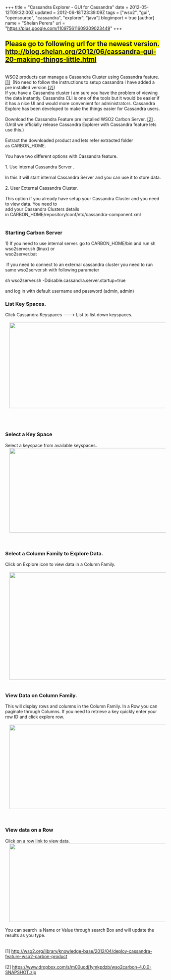 +++
title = "Cassandra Explorer - GUI for Cassandra"
date = 2012-05-12T09:32:00Z
updated = 2012-06-18T23:39:09Z
tags = ["wso2", "gui", "opensource", "cassandra", "explorer", "java"]
blogimport = true 
[author]
	name = "Shelan Perera"
	uri = "https://plus.google.com/110975611609309023449"
+++

<div dir="ltr" style="text-align: left;" trbidi="on"><h2 style="text-align: left;"><span style="background-color: yellow;">Please go to following url for the newest version.</span><span style="background-color: yellow;"><br /></span><a href="http://blog.shelan.org/2012/06/cassandra-gui-20-making-things-little.html" style="background-color: yellow;">http://blog.shelan.org/2012/06/cassandra-gui-20-making-things-little.html</a></h2><br />WSO2 products can manage a Cassandra Cluster using Cassandra feature.<a href="http://wso2.org/library/knowledge-base/2012/04/deploy-cassandra-feature-wso2-carbon-product" target="_blank">[1]</a>&nbsp;&nbsp;(No need to follow the instructions to setup cassandra I have added a pre installed version&nbsp;<a href="https://www.dropbox.com/s/m00uodj1ymkpdzb/wso2carbon-4.0.0-SNAPSHOT.zip" target="_blank">[2]</a>)<br />If you have a Cassandra cluster i am sure you have the problem of viewing the data instantly. Cassandra CLI is one of the tools but it would be easier if it has a nice UI and would more convenient for administrators. Cassandra Explore has been developed to make the things easier for Cassandra users.<br /><br />Download the Cassandra Feature pre installed WSO2 Carbon Server. <a href="https://www.dropbox.com/s/m00uodj1ymkpdzb/wso2carbon-4.0.0-SNAPSHOT.zip" target="_blank">[2]</a> . (Until we officially release Cassandra Explorer with Cassandra feature lets use this.)<br /><br />Extract the downloaded product and lets refer extracted folder as&nbsp;CARBON_HOME.<br /><br />You have two different options with Cassandra feature.<br /><br />1. Use internal Cassandra Server .<br /><br />In this it will start internal Cassandra Server and you can use it to store data.<br /><br />2. User&nbsp;External&nbsp;Cassandra Cluster.<br /><br />This option if you already have setup your Cassandra Cluster and you need to view data. You need to<br />add your Cassandra Clusters details in&nbsp;CARBON_HOME/repository/conf/etc/cassandra-component.xml<br /><br /><h3 style="text-align: left;">     Starting Carbon Server</h3><div>1) If you need to use internal server. go to CARBON_HOME/bin and run sh wso2server.sh (linux) or</div><div>wso2server.bat</div><div><br /></div><div>&nbsp;If you need to connect to an external cassandra cluster you need to run same wso2server.sh with following parameter<br /><br /></div>sh wso2server.sh -Ddisable.cassandra.server.startup=true<br /><div><br /></div><div>and log in with default username and password (admin, admin)</div><h3 style="text-align: left;">     List Key Spaces.</h3><div>Click Cassandra Keyspaces ---&gt; List to list down keyspaces.</div><div><br /></div><div class="separator" style="clear: both; text-align: center;"><a href="http://4.bp.blogspot.com/-L6UWdAtqd_4/T64b3-SYOzI/AAAAAAAAA20/KUnTQLTbSFs/s1600/list-keyspaces.png" imageanchor="1" style="margin-left: 1em; margin-right: 1em;"><img border="0" height="275" src="http://4.bp.blogspot.com/-L6UWdAtqd_4/T64b3-SYOzI/AAAAAAAAA20/KUnTQLTbSFs/s640/list-keyspaces.png" width="640" /></a></div><div><br /></div><br /><br /><h3 style="text-align: left;">     Select a Key Space</h3><div>Select a keyspace from available keyspaces.</div><div class="separator" style="clear: both; text-align: center;"><a href="http://2.bp.blogspot.com/-IcGSud62MD0/T64b1rvihVI/AAAAAAAAA2s/Z_diR_UApRY/s1600/keyspaces.png" imageanchor="1" style="margin-left: 1em; margin-right: 1em;"><img border="0" height="272" src="http://2.bp.blogspot.com/-IcGSud62MD0/T64b1rvihVI/AAAAAAAAA2s/Z_diR_UApRY/s640/keyspaces.png" width="640" /></a></div><div><br /></div><br /><h3 style="text-align: left;">     Select a Column Family to Explore Data.</h3><div>Click on Explore icon to view data in a Column Family.</div><div><br /></div><div class="separator" style="clear: both; text-align: center;"><a href="http://1.bp.blogspot.com/-5KU2VE_jz7U/T64gOwnN_mI/AAAAAAAAA3I/fu1Z1e9-KH8/s1600/column-families.png" imageanchor="1" style="margin-left: 1em; margin-right: 1em;"><img border="0" height="346" src="http://1.bp.blogspot.com/-5KU2VE_jz7U/T64gOwnN_mI/AAAAAAAAA3I/fu1Z1e9-KH8/s640/column-families.png" width="640" /></a></div><div><br /></div><h3 style="text-align: left;">     View Data on Column Family.</h3><div>This will display rows and columns in the Column Family. In a Row you can paginate through&nbsp;Columns. If you need to retrieve a key quickly enter your row ID and click explore row.</div><div><br /></div><div class="separator" style="clear: both; text-align: center;"><a href="http://4.bp.blogspot.com/-yWZfTSpJPrU/T64h3sQvsJI/AAAAAAAAA3Y/aMw34DUUuAE/s1600/cf-explorer.png" imageanchor="1" style="margin-left: 1em; margin-right: 1em;"><img border="0" height="271" src="http://4.bp.blogspot.com/-yWZfTSpJPrU/T64h3sQvsJI/AAAAAAAAA3Y/aMw34DUUuAE/s640/cf-explorer.png" width="640" /></a></div><div><br /></div><br /><h3 style="text-align: left;">     View data on a Row</h3><div>Click on a row link to view data.</div><div class="separator" style="clear: both; text-align: center;"><a href="http://3.bp.blogspot.com/-_kjaf8AtGbY/T64i0nLb9qI/AAAAAAAAA3g/UesG2MyWKEM/s1600/row-explorer.png" imageanchor="1" style="margin-left: 1em; margin-right: 1em;"><img border="0" height="252" src="http://3.bp.blogspot.com/-_kjaf8AtGbY/T64i0nLb9qI/AAAAAAAAA3g/UesG2MyWKEM/s640/row-explorer.png" width="640" /></a></div><div><br />You can search &nbsp;a Name or Value through search Box and will update the results as you type.<br /><br /></div><br />[1]&nbsp;<a href="http://wso2.org/library/knowledge-base/2012/04/deploy-cassandra-feature-wso2-carbon-product">http://wso2.org/library/knowledge-base/2012/04/deploy-cassandra-feature-wso2-carbon-product</a><br /><br />[2]&nbsp;<a href="https://www.dropbox.com/s/m00uodj1ymkpdzb/wso2carbon-4.0.0-SNAPSHOT.zip">https://www.dropbox.com/s/m00uodj1ymkpdzb/wso2carbon-4.0.0-SNAPSHOT.zip</a></div>
